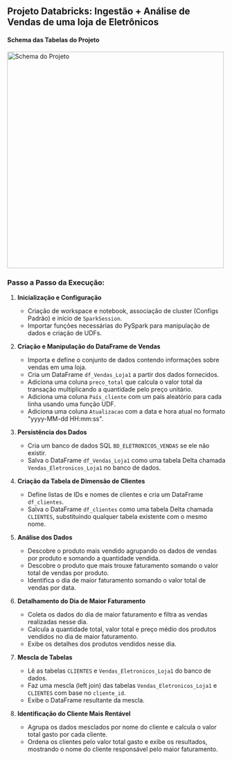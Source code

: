 ## Projeto Databricks: Ingestão + Análise de Vendas de uma loja de Eletrônicos
#### Schema das Tabelas do Projeto
<img src="https://github.com/marcelmarujo/Databricks-Vendas-Loja-Eletronicos/blob/master/Schema%20-%20Vendas%20Eletr%C3%B4nicos.jpeg?raw=true" alt="Schema do Projeto" width="500" />

### Passo a Passo da Execução:

1. **Inicialização e Configuração**
   - Criação de workspace e notebook, associação de cluster (Configs Padrão) e início de `SparkSession`.
   - Importar funções necessárias do PySpark para manipulação de dados e criação de UDFs.

2. **Criação e Manipulação do DataFrame de Vendas**
   - Importa e define o conjunto de dados contendo informações sobre vendas em uma loja.
   - Cria um DataFrame `df_Vendas_Loja1` a partir dos dados fornecidos.
   - Adiciona uma coluna `preco_total` que calcula o valor total da transação multiplicando a quantidade pelo preço unitário.
   - Adiciona uma coluna `País_cliente` com um país aleatório para cada linha usando uma função UDF.
   - Adiciona uma coluna `Atualizacao` com a data e hora atual no formato "yyyy-MM-dd HH:mm:ss".

3. **Persistência dos Dados**
   - Cria um banco de dados SQL `BD_ELETRONICOS_VENDAS` se ele não existir.
   - Salva o DataFrame `df_Vendas_Loja1` como uma tabela Delta chamada `Vendas_Eletronicos_Loja1` no banco de dados.

4. **Criação da Tabela de Dimensão de Clientes**
   - Define listas de IDs e nomes de clientes e cria um DataFrame `df_clientes`.
   - Salva o DataFrame `df_clientes` como uma tabela Delta chamada `CLIENTES`, substituindo qualquer tabela existente com o mesmo nome.

5. **Análise dos Dados**
   - Descobre o produto mais vendido agrupando os dados de vendas por produto e somando a quantidade vendida.
   - Descobre o produto que mais trouxe faturamento somando o valor total de vendas por produto.
   - Identifica o dia de maior faturamento somando o valor total de vendas por data.

6. **Detalhamento do Dia de Maior Faturamento**
   - Coleta os dados do dia de maior faturamento e filtra as vendas realizadas nesse dia.
   - Calcula a quantidade total, valor total e preço médio dos produtos vendidos no dia de maior faturamento.
   - Exibe os detalhes dos produtos vendidos nesse dia.

7. **Mescla de Tabelas**
   - Lê as tabelas `CLIENTES` e `Vendas_Eletronicos_Loja1` do banco de dados.
   - Faz uma mescla (left join) das tabelas `Vendas_Eletronicos_Loja1` e `CLIENTES` com base no `cliente_id`.
   - Exibe o DataFrame resultante da mescla.

8. **Identificação do Cliente Mais Rentável**
   - Agrupa os dados mesclados por nome do cliente e calcula o valor total gasto por cada cliente.
   - Ordena os clientes pelo valor total gasto e exibe os resultados, mostrando o nome do cliente responsável pelo maior faturamento.
